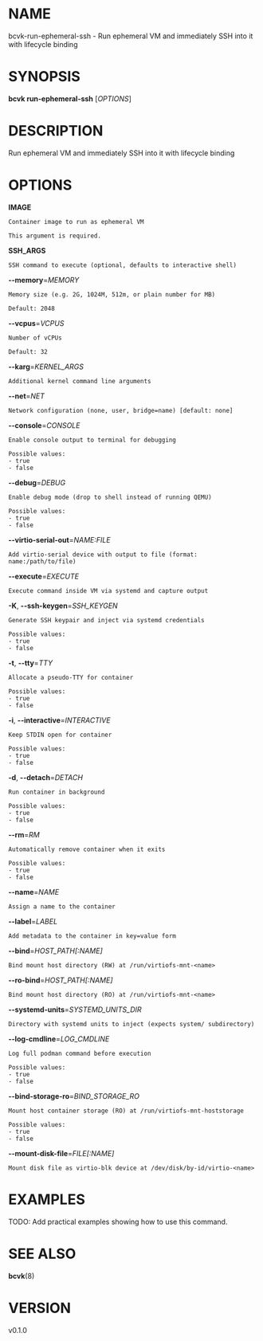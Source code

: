# NAME

bcvk-run-ephemeral-ssh - Run ephemeral VM and immediately SSH into it with lifecycle binding

# SYNOPSIS

**bcvk run-ephemeral-ssh** [*OPTIONS*]

# DESCRIPTION

Run ephemeral VM and immediately SSH into it with lifecycle binding

# OPTIONS

<!-- BEGIN GENERATED OPTIONS -->
**IMAGE**

    Container image to run as ephemeral VM

    This argument is required.

**SSH_ARGS**

    SSH command to execute (optional, defaults to interactive shell)

**--memory**=*MEMORY*

    Memory size (e.g. 2G, 1024M, 512m, or plain number for MB)

    Default: 2048

**--vcpus**=*VCPUS*

    Number of vCPUs

    Default: 32

**--karg**=*KERNEL_ARGS*

    Additional kernel command line arguments

**--net**=*NET*

    Network configuration (none, user, bridge=name) [default: none]

**--console**=*CONSOLE*

    Enable console output to terminal for debugging

    Possible values:
    - true
    - false

**--debug**=*DEBUG*

    Enable debug mode (drop to shell instead of running QEMU)

    Possible values:
    - true
    - false

**--virtio-serial-out**=*NAME:FILE*

    Add virtio-serial device with output to file (format: name:/path/to/file)

**--execute**=*EXECUTE*

    Execute command inside VM via systemd and capture output

**-K**, **--ssh-keygen**=*SSH_KEYGEN*

    Generate SSH keypair and inject via systemd credentials

    Possible values:
    - true
    - false

**-t**, **--tty**=*TTY*

    Allocate a pseudo-TTY for container

    Possible values:
    - true
    - false

**-i**, **--interactive**=*INTERACTIVE*

    Keep STDIN open for container

    Possible values:
    - true
    - false

**-d**, **--detach**=*DETACH*

    Run container in background

    Possible values:
    - true
    - false

**--rm**=*RM*

    Automatically remove container when it exits

    Possible values:
    - true
    - false

**--name**=*NAME*

    Assign a name to the container

**--label**=*LABEL*

    Add metadata to the container in key=value form

**--bind**=*HOST_PATH[:NAME]*

    Bind mount host directory (RW) at /run/virtiofs-mnt-<name>

**--ro-bind**=*HOST_PATH[:NAME]*

    Bind mount host directory (RO) at /run/virtiofs-mnt-<name>

**--systemd-units**=*SYSTEMD_UNITS_DIR*

    Directory with systemd units to inject (expects system/ subdirectory)

**--log-cmdline**=*LOG_CMDLINE*

    Log full podman command before execution

    Possible values:
    - true
    - false

**--bind-storage-ro**=*BIND_STORAGE_RO*

    Mount host container storage (RO) at /run/virtiofs-mnt-hoststorage

    Possible values:
    - true
    - false

**--mount-disk-file**=*FILE[:NAME]*

    Mount disk file as virtio-blk device at /dev/disk/by-id/virtio-<name>

<!-- END GENERATED OPTIONS -->

# EXAMPLES

TODO: Add practical examples showing how to use this command.

# SEE ALSO

**bcvk**(8)

# VERSION

v0.1.0
